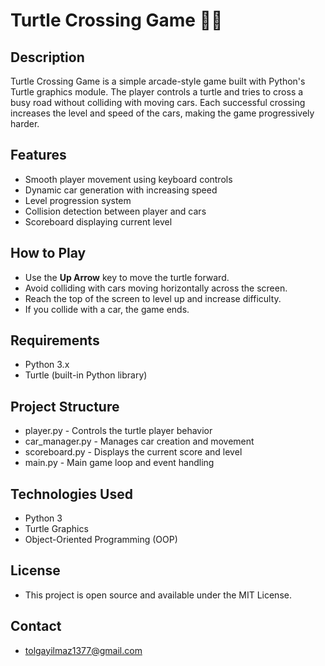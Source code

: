 # Turtle Crossing Game 🐢🚦

## Description
Turtle Crossing Game is a simple arcade-style game built with Python's Turtle graphics module.
The player controls a turtle and tries to cross a busy road without colliding with moving cars.
Each successful crossing increases the level and speed of the cars, making the game progressively harder.

## Features
- Smooth player movement using keyboard controls  
- Dynamic car generation with increasing speed  
- Level progression system  
- Collision detection between player and cars  
- Scoreboard displaying current level  

## How to Play
- Use the **Up Arrow** key to move the turtle forward.  
- Avoid colliding with cars moving horizontally across the screen.  
- Reach the top of the screen to level up and increase difficulty.  
- If you collide with a car, the game ends.

## Requirements
- Python 3.x  
- Turtle (built-in Python library)

## Project Structure
- player.py - Controls the turtle player behavior
- car_manager.py - Manages car creation and movement
- scoreboard.py - Displays the current score and level
- main.py - Main game loop and event handling

## Technologies Used
- Python 3
- Turtle Graphics
- Object-Oriented Programming (OOP)

## License
- This project is open source and available under the MIT License.

## Contact
- tolgayilmaz1377@gmail.com
